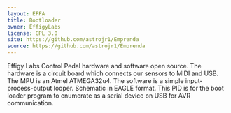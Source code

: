```yaml
---
layout: EFFA
title: Bootloader
owner: EffigyLabs
license: GPL 3.0
site: https://github.com/astrojr1/Emprenda
source: https://github.com/astrojr1/Emprenda
---
```

Effigy Labs Control Pedal hardware and software open source.  The hardware is a circuit board which connects our sensors to MIDI and USB.  The MPU is an Atmel ATMEGA32u4.  The software is a simple input-process-output looper.  Schematic in EAGLE format.  This PID is for the boot loader program to enumerate as a serial device on USB for AVR communication.